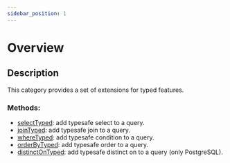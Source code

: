 ```yaml
---
sidebar_position: 1
---
```


# Overview

## Description

This category provides a set of extensions for typed features.

### Methods:
- [selectTyped](./selectTyped): add typesafe select to a query.
- [joinTyped](./joinTyped): add typesafe join to a query.
- [whereTyped](./whereTyped): add typesafe condition to a query.
- [orderByTyped](./orderByTyped): add typesafe order to a query.
- [distinctOnTyped](./distinctOnTyped): add typesafe distinct on to a query (only PostgreSQL).
